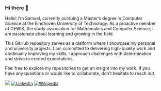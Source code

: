 ### Hi there 👋
Hello! I'm Samuel, currently pursuing a Master's degree in Computer Science at the Eindhoven University of Technology. As a proactive member of GEWIS, the study association for Mathematics and Computer Science, I am passionate about learning and growing in the field.

This GitHub repository serves as a platform where I showcase my personal and university projects. I am committed to delivering high-quality work and continually improving my skills. I approach challenges with determination and strive to exceed expectations.

Feel free to explore my repositories to get an insight into my work. If you have any questions or would like to collaborate, don't hesitate to reach out.

![](https://img.shields.io/badge/dynamic/json?label=npm%20downloads&query=$.count&url=https://github-readme-npm-stats.vercel.app/api/downloads?author=justsamuel) 
[![LinkedIn](https://img.shields.io/badge/LinkedIn-Connect-blue?logo=linkedin&style=flat-square)](https://www.linkedin.com/in/samuel-oosterholt/)
[![Wikipedia](https://img.shields.io/badge/Wikipedia-Just%20Samuel-blue?style=flat-square&logo=wikipedia)](https://en.wikipedia.org/wiki/User:Just_Samuel)
